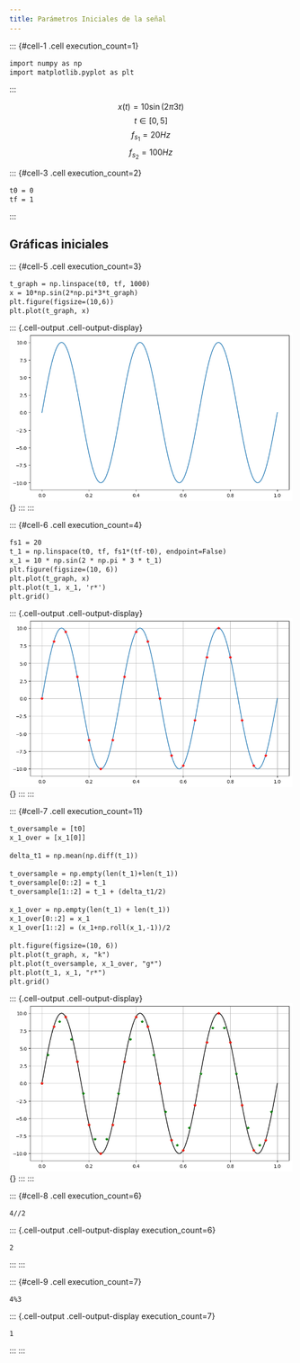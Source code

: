```yaml
---
title: Parámetros Iniciales de la señal
---
```




::: {#cell-1 .cell execution_count=1}
``` {.python .cell-code}
import numpy as np
import matplotlib.pyplot as plt
```
:::



$$x\left(t\right) = 10\sin\left(2\pi3t\right)$$
$$t\in\left[0, 5\right]$$
$$f_{s_1} = 20Hz$$
$$f_{s_2} = 100Hz$$


::: {#cell-3 .cell execution_count=2}
``` {.python .cell-code}
t0 = 0
tf = 1
```
:::


## Gráficas iniciales

::: {#cell-5 .cell execution_count=3}
``` {.python .cell-code}
t_graph = np.linspace(t0, tf, 1000)
x = 10*np.sin(2*np.pi*3*t_graph)
plt.figure(figsize=(10,6))
plt.plot(t_graph, x)

```

::: {.cell-output .cell-output-display}
![](remuestreo_files/figure-html/cell-4-output-1.png){}
:::
:::


::: {#cell-6 .cell execution_count=4}
``` {.python .cell-code}
fs1 = 20
t_1 = np.linspace(t0, tf, fs1*(tf-t0), endpoint=False)
x_1 = 10 * np.sin(2 * np.pi * 3 * t_1)
plt.figure(figsize=(10, 6))
plt.plot(t_graph, x)
plt.plot(t_1, x_1, 'r*')
plt.grid()
```

::: {.cell-output .cell-output-display}
![](remuestreo_files/figure-html/cell-5-output-1.png){}
:::
:::


::: {#cell-7 .cell execution_count=11}
``` {.python .cell-code}
t_oversample = [t0]
x_1_over = [x_1[0]]

delta_t1 = np.mean(np.diff(t_1))

t_oversample = np.empty(len(t_1)+len(t_1))
t_oversample[0::2] = t_1
t_oversample[1::2] = t_1 + (delta_t1/2)

x_1_over = np.empty(len(t_1) + len(t_1))
x_1_over[0::2] = x_1
x_1_over[1::2] = (x_1+np.roll(x_1,-1))/2

plt.figure(figsize=(10, 6))
plt.plot(t_graph, x, "k")
plt.plot(t_oversample, x_1_over, "g*")
plt.plot(t_1, x_1, "r*")
plt.grid()
```

::: {.cell-output .cell-output-display}
![](remuestreo_files/figure-html/cell-6-output-1.png){}
:::
:::


::: {#cell-8 .cell execution_count=6}
``` {.python .cell-code}
4//2
```

::: {.cell-output .cell-output-display execution_count=6}
```
2
```
:::
:::


::: {#cell-9 .cell execution_count=7}
``` {.python .cell-code}
4%3
```

::: {.cell-output .cell-output-display execution_count=7}
```
1
```
:::
:::



